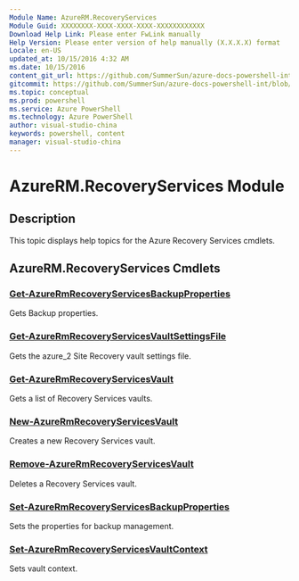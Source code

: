 ```yaml
---
Module Name: AzureRM.RecoveryServices
Module Guid: XXXXXXXX-XXXX-XXXX-XXXX-XXXXXXXXXXXX
Download Help Link: Please enter FwLink manually
Help Version: Please enter version of help manually (X.X.X.X) format
Locale: en-US
updated_at: 10/15/2016 4:32 AM
ms.date: 10/15/2016
content_git_url: https://github.com/SummerSun/azure-docs-powershell-int/blob/master/azureps-cmdlets-docs/ResourceManager/AzureRM.RecoveryServices/v1.0/CmdletMDs/AzureRM.RecoveryServices.md
gitcommit: https://github.com/SummerSun/azure-docs-powershell-int/blob/1bfd8e268acfc1799ad3f17c5a982578f54443cf/azureps-cmdlets-docs/ResourceManager/AzureRM.RecoveryServices/v1.0/CmdletMDs/AzureRM.RecoveryServices.md
ms.topic: conceptual
ms.prod: powershell
ms.service: Azure PowerShell
ms.technology: Azure PowerShell
author: visual-studio-china
keywords: powershell, content
manager: visual-studio-china
---
```


# AzureRM.RecoveryServices Module
## Description
This topic displays help topics for the Azure Recovery Services cmdlets.

## AzureRM.RecoveryServices Cmdlets
### [Get-AzureRmRecoveryServicesBackupProperties](Get-AzureRmRecoveryServicesBackupProperties.md)
Gets Backup properties.


### [Get-AzureRmRecoveryServicesVaultSettingsFile](Get-AzureRmRecoveryServicesVaultSettingsFile.md)
Gets the azure_2 Site Recovery vault settings file.


### [Get-AzureRmRecoveryServicesVault](Get-AzureRmRecoveryServicesVault.md)
Gets a list of Recovery Services vaults.


### [New-AzureRmRecoveryServicesVault](New-AzureRmRecoveryServicesVault.md)
Creates a new Recovery Services vault.


### [Remove-AzureRmRecoveryServicesVault](Remove-AzureRmRecoveryServicesVault.md)
Deletes a Recovery Services vault.


### [Set-AzureRmRecoveryServicesBackupProperties](Set-AzureRmRecoveryServicesBackupProperties.md)
Sets the properties for backup management.


### [Set-AzureRmRecoveryServicesVaultContext](Set-AzureRmRecoveryServicesVaultContext.md)
Sets vault context.



